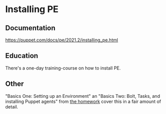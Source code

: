 # Installing PE

## Documentation

<https://puppet.com/docs/pe/2021.2/installing_pe.html>

## Education

There's a one-day training-course on how to install PE.

## Other

"Basics One: Setting up an Environment" an "Basics Two: Bolt, Tasks, and installing Puppet agents" from [the homework](https://confluence.puppetlabs.com/display/PS/PS+Onboarding+and+Continuation+Training) cover this in a fair amount of detail.

